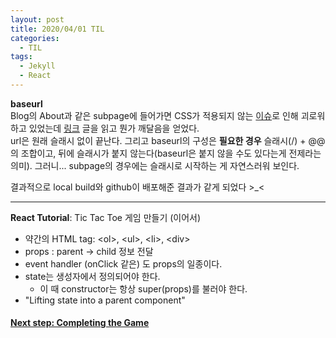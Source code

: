 ```yaml
---
layout: post
title: 2020/04/01 TIL
categories:
  - TIL
tags: 
  - Jekyll
  - React
---
```


**baseurl**  
Blog의 About과 같은 subpage에 들어가면 CSS가 적용되지 않는 [이슈](https://github.com/github/pages-gem/issues/460)로 인해 괴로워하고 있었는데 [링크](https://kairos03.github.io/jekyll/2017/09/11/learing-Up-Confusion-Around-baseurl.html) 글을 읽고 뭔가 깨달음을 얻었다.  
url은 원래 슬래시 없이 끝난다. 그리고 baseurl의 구성은 **필요한 경우** 슬래시(/) + @@의 조합이고, 뒤에 슬래시가 붙지 않는다(baseurl은 붙지 않을 수도 있다는게 전제라는 의미). 그러니... subpage의 경우에는 슬래시로 시작하는 게 자연스러워 보인다.  

결과적으로 local build와 github이 배포해준 결과가 같게 되었다 >_<  

---

**React Tutorial**: Tic Tac Toe 게임 만들기 (이어서)  
* 약간의 HTML tag: \<ol>, \<ul>, \<li>, \<div>
* props : parent -> child 정보 전달
* event handler (onClick 같은) 도 props의 일종이다.
* state는 생성자에서 정의되어야 한다.
  - 이 때 constructor는 항상 super(props)를 불러야 한다.
* "Lifting state into a parent component"
  
#### [Next step: Completing the Game](https://reactjs.org/tutorial/tutorial.html#completing-the-game)